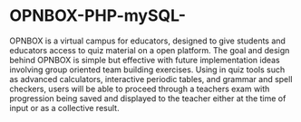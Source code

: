 # OPNBOX-PHP-mySQL-
OPNBOX is a virtual campus for educators, designed to give students and educators access to quiz material on a open platform. The goal and design behind OPNBOX is simple but effective with future implementation ideas involving group oriented team building exercises. Using in quiz tools such as advanced calculators, interactive periodic tables, and grammar and spell checkers, users will be able to proceed through a teachers exam with progression being saved and displayed to the teacher either at the time of input or as a collective result.
